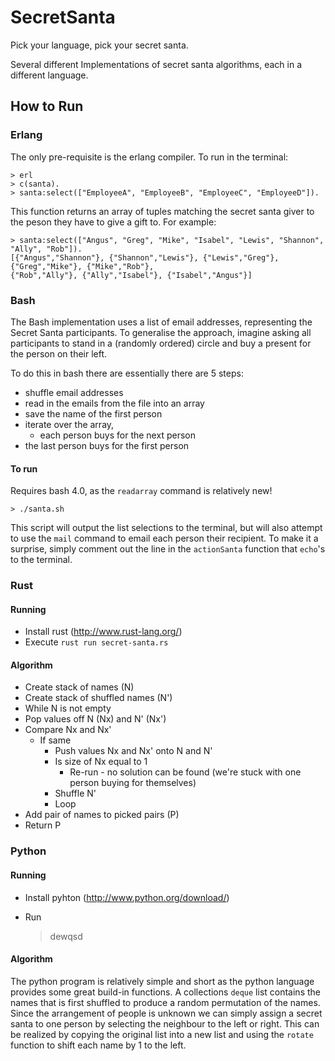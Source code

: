 SecretSanta
===========

Pick your language, pick your secret santa. 

Several different Implementations of secret santa algorithms, each in a different language.

## How to Run

### Erlang 

The only pre-requisite is the erlang compiler. To run in the terminal:

    > erl
    > c(santa).
    > santa:select(["EmployeeA", "EmployeeB", "EmployeeC", "EmployeeD"]).
  
This function returns an array of tuples matching the secret santa giver to the peson they have to give a gift to. For example:

    > santa:select(["Angus", "Greg", "Mike", "Isabel", "Lewis", "Shannon", "Ally", "Rob"]).
    [{"Angus","Shannon"}, {"Shannon","Lewis"}, {"Lewis","Greg"}, {"Greg","Mike"}, {"Mike","Rob"}, 
    {"Rob","Ally"}, {"Ally","Isabel"}, {"Isabel","Angus"}]

### Bash

The Bash implementation uses a list of email addresses, representing the Secret Santa participants. To generalise the approach, imagine asking all participants to stand in a (randomly ordered) circle and buy a present for the person on their left.

To do this in bash there are essentially there are 5 steps:

  * shuffle email addresses
  * read in the emails from the file into an array
  * save the name of the first person
  * iterate over the array, 
     * each person buys for the next person
  * the last person buys for the first person

#### To run 

Requires bash 4.0, as the `readarray` command is relatively new!

    > ./santa.sh

This script will output the list selections to the terminal, but will also attempt to use the `mail` command to email each person their recipient. To make it a surprise, simply comment out the line in the `actionSanta` function that `echo`'s to the terminal.  


### Rust

#### Running
* Install rust (http://www.rust-lang.org/)
* Execute `rust run secret-santa.rs`

#### Algorithm

* Create stack of names (N)
* Create stack of shuffled names (N')
* While N is not empty
 * Pop values off N (Nx) and N' (Nx')
 * Compare Nx and Nx'
   * If same
      * Push values Nx and Nx' onto N and N'
      * Is size of Nx equal to 1
         * Re-run - no solution can be found (we're stuck with one person buying for themselves)
      * Shuffle N'
      * Loop
  * Add pair of names to picked pairs (P)
* Return P



### Python

#### Running
* Install pyhton (http://www.python.org/download/)
* Run 

    > dewqsd

#### Algorithm

The python program is relatively simple and short as the python language provides some great build-in functions. A collections `deque` list contains the names that is first shuffled to produce a random permutation of the names. Since the arrangement of people is unknown we can simply assign a secret santa to one person by selecting the neighbour to the left or right. This can be realized by copying the original list into a new list and using the `rotate` function to shift each name by 1 to the left. 
